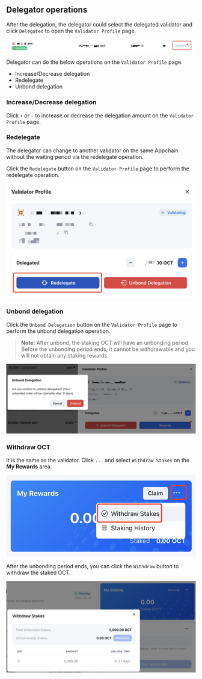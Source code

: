## Delegator operations

After the delegation, the delegator could select the delegated validator and click `Delegated` to open the `Validator Profile` page.

![delegator delegated](../images/maintain/delegator_delegated.jpg)

Delegator can do the below operations on the `Validator Profile` page.

* Increase/Decrease delegation
* Redelegate
* Unbond delegation

### Increase/Decrease delegation

Click `+` or `-` to increase or decrease the delegation amount on the `Validator Profile` page.

### Redelegate

The delegator can change to another validator on the same Appchain without the waiting period via the redelegate operation.

Click the `Redelegate` button on the `Validator Profile` page to perform the redelegate operation.

![redelegate](../images/maintain/delegator_redelegate.jpg)

### Unbond delegation

Click the `Unbond Delegation` button on the `Validator Profile` page to perform the unbond delegation operation.

> **Note**: After unbond, the staking OCT will have an unbonding period. Before the unbonding period ends, it cannot be withdrawable and you will not obtain any staking rewards.

![delegator unbond](../images/maintain/delegator_unbond.jpg)

### Withdraw OCT

It is the same as the validator. Click `...` and select `Withdraw Stakes` on the **My Rewards** area.

![unbond withdraw](../images/maintain/unbond_withdraw.jpg)

After the unbonding period ends, you can click the `Withdraw` button to withdraw the staked OCT.

![withdraw stakes](../images/maintain/withdraw_stakes.jpg)